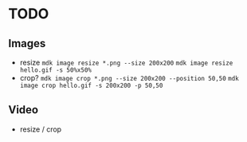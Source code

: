 # TODO

## Images

- resize
	`mdk image resize *.png --size 200x200`
	`mdk image resize hello.gif -s 50%x50%`
- crop?
	`mdk image crop *.png --size 200x200 --position 50,50`
	`mdk image crop hello.gif -s 200x200 -p 50,50`

## Video

- resize / crop

